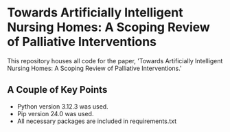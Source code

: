 # Towards Artificially Intelligent Nursing Homes: A Scoping Review of Palliative Interventions

This repository houses all code for the paper, 'Towards Artificially Intelligent Nursing Homes: A Scoping Review of Palliative Interventions.'

## A Couple of Key Points

- Python version 3.12.3 was used.
- Pip version 24.0 was used.
- All necessary packages are included in requirements.txt
